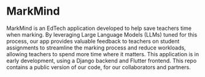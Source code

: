# MarkMind
MarkMind is an EdTech application developed to help save teachers time when marking. By leveraging Large Language Models (LLMs) tuned for this process, our app provides valuable feedback to teachers on student assignments to streamline the marking process and reduce workloads, allowing teachers to spend more time where it matters. This application is in early development, using a Django backend and Flutter frontend. This repo contains a public version of our code, for our collaborators and partners.
<Description of API usage>
